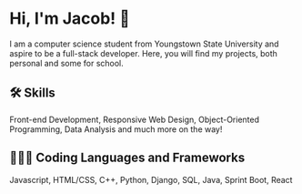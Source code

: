 
# Hi, I'm Jacob! 👋


I am a computer science student from Youngstown State University and aspire to be a full-stack developer. Here, you will find my projects, both personal and some for school.





## 🛠 Skills
Front-end Development, Responsive Web Design, Object-Oriented Programming, Data Analysis and much more on the way!

## 🧑🏼‍💻 Coding Languages and Frameworks
Javascript, HTML/CSS, C++, Python, Django, SQL, Java, Sprint Boot, React




